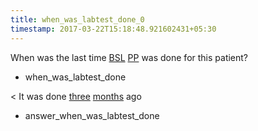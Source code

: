 ```yaml
---
title: when_was_labtest_done_0
timestamp: 2017-03-22T15:18:48.921602431+05:30
---
```


When was the last time [BSL](labtest_name) [PP](labtest_name) was done for this patient?
* when_was_labtest_done

< It was done [three](range_count) [months](range_unit) ago
* answer_when_was_labtest_done
